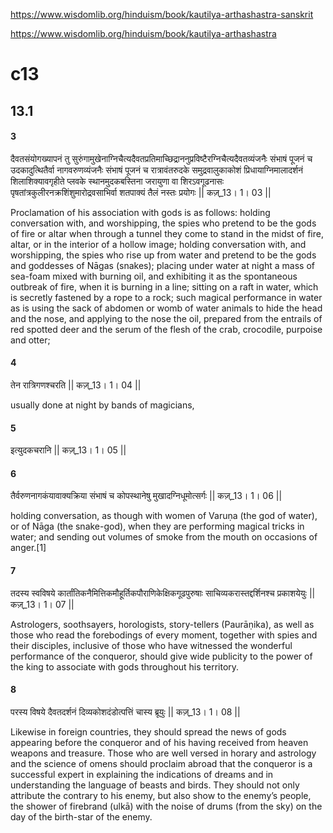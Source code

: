
https://www.wisdomlib.org/hinduism/book/kautilya-arthashastra-sanskrit

https://www.wisdomlib.org/hinduism/book/kautilya-arthashastra
# c13
## 13.1
#### 3
दैवतसंयोगख्यापनं  तु  सुरुंगामुखेनाग्निचैत्यदैवतप्रतिमाच्छिद्राननुप्रविष्टैरग्निचैत्यदैवतव्यंजनैः  संभाषं  पूजनं  च उदकादुत्थितैर्वा  नागवरुणव्यंजनैः  संभाषं  पूजनं  च  रात्रावंतरुदके  समुद्रवालुकाकोशं  प्रिधायाग्निमालादर्शनं  शिलाशिक्यावगृहीते  प्लवके  स्थानमुदकबस्तिना  जरायुणा  वा  शिरऽवगूढनासः  पृषतांत्रकुलीरनक्रशिंशुमारोद्रवसाभिर्वा  शतपाक्यं  तैलं  नस्तः  प्रयोगः  ||  कज़्_13। 1। 03  ||

Proclamation of his association with gods is as follows: holding conversation with, and worshipping, the spies who pretend to be the gods of fire or altar when through a tunnel they come to stand in the midst of fire, altar, or in the interior of a hollow image; holding conversation with, and worshipping, the spies who rise up from water and pretend to be the gods and goddesses of Nāgas (snakes); placing under water at night a mass of sea-foam mixed with burning oil, and exhibiting it as the spontaneous outbreak of fire, when it is burning in a line; sitting on a raft in water, which is secretly fastened by a rope to a rock; such magical performance in water as is using the sack of abdomen or womb of water animals to hide the head and the nose, and applying to the nose the oil, prepared from the entrails of red spotted deer and the serum of the flesh of the crab, crocodile, purpoise and otter; 
####  4
तेन  रात्रिगणश्चरति  ||  कज़्_13। 1। 04  ||

usually done at night by bands of magicians,
####  5
इत्युदकचरानि  ||  कज़्_13। 1। 05  ||


####  6
तैर्वरुणनागकंयावाक्यक्रिया  संभाषं  च  कोपस्थानेषु  मुखादग्निधूमोत्सर्गः  ||  कज़्_13। 1। 06  ||

holding conversation, as though with women of Varuṇa (the god of water), or of Nāga (the snake-god), when they are performing magical tricks in water; and sending out volumes of smoke from the mouth on occasions of anger.[1]
####  7
तदस्य  स्वविषये  कार्तांतिकनैमित्तिकमौहूर्तिकपौराणिकेक्षिकगूढपुरुषाः  साचिव्यकरास्तद्दर्शिनश्च  प्रकाशयेयुः  ||  कज़्_13। 1। 07  ||

Astrologers, soothsayers, horologists, story-tellers (Paurāṇika), as well as those who read the forebodings of every moment, together with spies and their disciples, inclusive of those who have witnessed the wonderful performance of the conqueror, should give wide publicity to the power of the king to associate with gods throughout his territory. 
####  8
परस्य  विषये  दैवतदर्शनं  दिव्यकोशदंडोत्पत्तिं  चास्य  ब्रूयुः  ||  कज़्_13। 1। 08  ||

Likewise in foreign countries, they should spread the news of gods appearing before the conqueror and of his having received from heaven weapons and treasure. Those who are well versed in horary and astrology and the science of omens should proclaim abroad that the conqueror is a successful expert in explaining the indications of dreams and in understanding the language of beasts and birds. They should not only attribute the contrary to his enemy, but also show to the enemy’s people, the shower of firebrand (ulkā) with the noise of drums (from the sky) on the day of the birth-star of the enemy.
